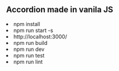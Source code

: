 ## Accordion made in vanila JS

<li>npm install</li>
<li>npm run start -s</li>
<li>http://localhost:3000/</li>
<li>npm run build</li>
<li>npm run dev</li>
<li>npm run test</li>
<li>npm run lint</li>
